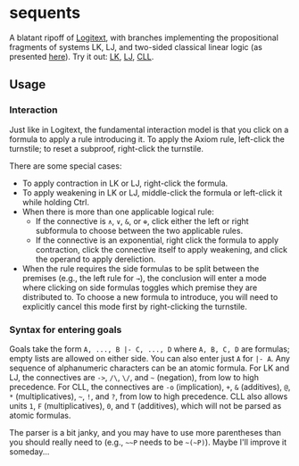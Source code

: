 # sequents

A blatant ripoff of [Logitext], with branches implementing the propositional
fragments of systems LK, LJ, and two-sided classical linear logic (as presented
[here][CLLCalc]). Try it out: [LK], [LJ], [CLL].

[Logitext]: http://logitext.mit.edu/main
[CLLCalc]: http://llwiki.ens-lyon.fr/mediawiki/index.php/Sequent_calculus
[LK]:  https://benzrf.github.io/sequents/lk
[LJ]:  https://benzrf.github.io/sequents/lj
[CLL]: https://benzrf.github.io/sequents/cll

## Usage
### Interaction
Just like in Logitext, the fundamental interaction model is that you click on a
formula to apply a rule introducing it. To apply the Axiom rule, left-click the
turnstile; to reset a subproof, right-click the turnstile.

There are some special cases:

- To apply contraction in LK or LJ, right-click the formula.
- To apply weakening in LK or LJ, middle-click the formula or left-click it
  while holding Ctrl.
- When there is more than one applicable logical rule:
  * If the connective is `∧`, `∨`, `&`, or `⊕`, click either the left or right
    subformula to choose between the two applicable rules.
  * If the connective is an exponential, right click the formula to apply
    contraction, click the connective itself to apply weakening, and click the
    operand to apply dereliction.
- When the rule requires the side formulas to be split between the premises
  (e.g., the left rule for `→`), the conclusion will enter a mode where
  clicking on side formulas toggles which premise they are distributed to. To
  choose a new formula to introduce, you will need to explicitly cancel this
  mode first by right-clicking the turnstile.

### Syntax for entering goals
Goals take the form `A, ..., B |- C, ..., D` where `A, B, C, D` are formulas;
empty lists are allowed on either side. You can also enter just `A` for `|- A`.
Any sequence of alphanumeric characters can be an atomic formula. For LK and
LJ, the connectives are `->`, `/\`, `\/`, and `~` (negation), from low to high
precedence. For CLL, the connectives are `-o` (implication), `+`, `&`
(additives), `@`, `*` (multiplicatives), `~`, `!`, and `?`, from low to high
precedence. CLL also allows units `1`, `F` (multiplicatives), `0`, and `T`
(additives), which will not be parsed as atomic formulas.

The parser is a bit janky, and you may have to use more parentheses than you
should really need to (e.g., `~~P` needs to be `~(~P)`). Maybe I'll improve it
someday...

